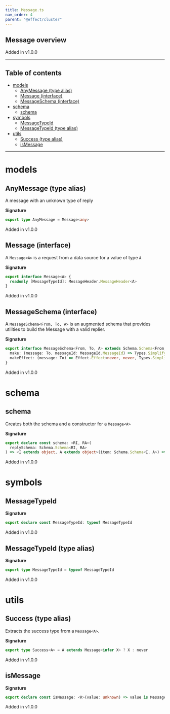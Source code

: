 ```yaml
---
title: Message.ts
nav_order: 4
parent: "@effect/cluster"
---
```


## Message overview

Added in v1.0.0

---

<h2 class="text-delta">Table of contents</h2>

- [models](#models)
  - [AnyMessage (type alias)](#anymessage-type-alias)
  - [Message (interface)](#message-interface)
  - [MessageSchema (interface)](#messageschema-interface)
- [schema](#schema)
  - [schema](#schema-1)
- [symbols](#symbols)
  - [MessageTypeId](#messagetypeid)
  - [MessageTypeId (type alias)](#messagetypeid-type-alias)
- [utils](#utils)
  - [Success (type alias)](#success-type-alias)
  - [isMessage](#ismessage)

---

# models

## AnyMessage (type alias)

A message with an unknown type of reply

**Signature**

```ts
export type AnyMessage = Message<any>
```

Added in v1.0.0

## Message (interface)

A `Message<A>` is a request from a data source for a value of type `A`

**Signature**

```ts
export interface Message<A> {
  readonly [MessageTypeId]: MessageHeader.MessageHeader<A>
}
```

Added in v1.0.0

## MessageSchema (interface)

A `MessageSchema<From, To, A>` is an augmented schema that provides utilities to build the Message<A> with a valid replier.

**Signature**

```ts
export interface MessageSchema<From, To, A> extends Schema.Schema<From, Types.Simplify<To & Message<A>>> {
  make: (message: To, messageId: MessageId.MessageId) => Types.Simplify<To & Message<A>>
  makeEffect: (message: To) => Effect.Effect<never, never, Types.Simplify<To & Message<A>>>
}
```

Added in v1.0.0

# schema

## schema

Creates both the schema and a constructor for a `Message<A>`

**Signature**

```ts
export declare const schema: <RI, RA>(
  replySchema: Schema.Schema<RI, RA>
) => <I extends object, A extends object>(item: Schema.Schema<I, A>) => MessageSchema<I, A, RA>
```

Added in v1.0.0

# symbols

## MessageTypeId

**Signature**

```ts
export declare const MessageTypeId: typeof MessageTypeId
```

Added in v1.0.0

## MessageTypeId (type alias)

**Signature**

```ts
export type MessageTypeId = typeof MessageTypeId
```

Added in v1.0.0

# utils

## Success (type alias)

Extracts the success type from a `Message<A>`.

**Signature**

```ts
export type Success<A> = A extends Message<infer X> ? X : never
```

Added in v1.0.0

## isMessage

**Signature**

```ts
export declare const isMessage: <R>(value: unknown) => value is Message<R>
```

Added in v1.0.0
